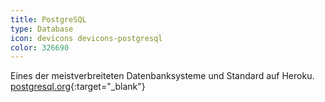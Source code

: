 ```yaml
---
title: PostgreSQL
type: Database
icon: devicons devicons-postgresql
color: 326690
---
```


Eines der meistverbreiteten Datenbanksysteme und Standard auf Heroku. [postgresql.org](http://www.postgresql.org/){:target="_blank"}
